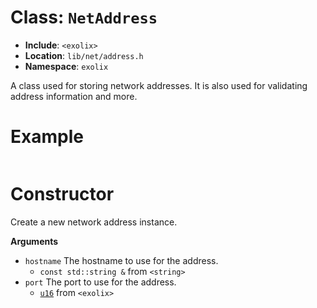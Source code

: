 # Class: `NetAddress`
- **Include**: `<exolix>`
- **Location**: `lib/net/address.h`
- **Namespace**: `exolix`

A class used for storing network addresses. It is also used for validating address information and more.

# Example
```cpp
```

# Constructor
Create a new network address instance.

**Arguments**
 - `hostname` The hostname to use for the address.
   - `const std::string &` from `<string>`
 - `port` The port to use for the address.
   - [`u16`](../number/u16.md) from `<exolix>`
